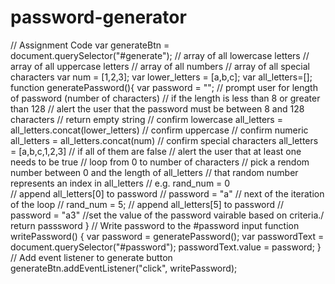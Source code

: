 # password-generator

// Assignment Code
var generateBtn = document.querySelector("#generate");
// array of all lowercase letters
// array of all uppercase letters
// array of all numbers
// array of all special characters
var num = [1,2,3];
var lower_letters = [a,b,c];
var all_letters=[];
function generatePassword(){
  var password = "";
  // prompt user for length of password (number of characters)
  // if the length is less than 8 or greater than 128 
  // alert the user that the password must be between 8 and 128 characters
  // return empty string
  // confirm lowercase
  all_letters = all_letters.concat(lower_letters)
  // confirm uppercase
  // confirm numeric
  all_letters = all_letters.concat(num)
  // confirm special characters
  all_letters = [a,b,c,1,2,3]
  // if all of them are false
  // alert the user that at least one needs to be true
  // loop from 0 to number of characters
  // pick a rendom number between 0 and the length of all_letters
  // that random number represents an index in all_letters
  // e.g.  rand_num = 0  
  // append all_letters[0] to password
  // password = "a"
  // next of the iteration of the loop
  // rand_num = 5;
  // append all_letters[5] to password
  // password = "a3"
  //set the value of the password vairable based on criteria./
  return passsword
}
// Write password to the #password input
function writePassword() {
  var password = generatePassword();
  var passwordText = document.querySelector("#password");
  passwordText.value = password;
}
// Add event listener to generate button
generateBtn.addEventListener("click", writePassword);